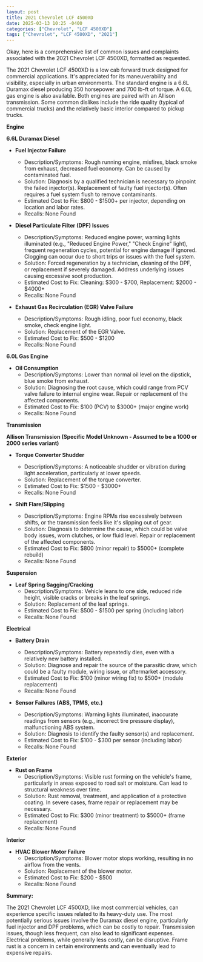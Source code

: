 ```yaml
---
layout: post
title: 2021 Chevrolet LCF 4500XD
date: 2025-03-13 10:25 -0400
categories: ["Chevrolet", "LCF 4500XD"]
tags: ["Chevrolet", "LCF 4500XD", "2021"]
---
```

Okay, here is a comprehensive list of common issues and complaints associated with the 2021 Chevrolet LCF 4500XD, formatted as requested.

The 2021 Chevrolet LCF 4500XD is a low cab forward truck designed for commercial applications. It's appreciated for its maneuverability and visibility, especially in urban environments. The standard engine is a 6.6L Duramax diesel producing 350 horsepower and 700 lb-ft of torque. A 6.0L gas engine is also available. Both engines are paired with an Allison transmission. Some common dislikes include the ride quality (typical of commercial trucks) and the relatively basic interior compared to pickup trucks.

**Engine**

**6.6L Duramax Diesel**

*   **Fuel Injector Failure**
    *   Description/Symptoms: Rough running engine, misfires, black smoke from exhaust, decreased fuel economy. Can be caused by contaminated fuel.
    *   Solution: Diagnosis by a qualified technician is necessary to pinpoint the failed injector(s). Replacement of faulty fuel injector(s). Often requires a fuel system flush to remove contaminants.
    *   Estimated Cost to Fix: $800 - $1500+ per injector, depending on location and labor rates.
    *   Recalls: None Found

*   **Diesel Particulate Filter (DPF) Issues**
    *   Description/Symptoms: Reduced engine power, warning lights illuminated (e.g., "Reduced Engine Power," "Check Engine" light), frequent regeneration cycles, potential for engine damage if ignored. Clogging can occur due to short trips or issues with the fuel system.
    *   Solution: Forced regeneration by a technician, cleaning of the DPF, or replacement if severely damaged. Address underlying issues causing excessive soot production.
    *   Estimated Cost to Fix: Cleaning: $300 - $700, Replacement: $2000 - $4000+
    *   Recalls: None Found

*   **Exhaust Gas Recirculation (EGR) Valve Failure**
    *   Description/Symptoms: Rough idling, poor fuel economy, black smoke, check engine light.
    *   Solution: Replacement of the EGR Valve.
    *   Estimated Cost to Fix: $500 - $1200
    *   Recalls: None Found

**6.0L Gas Engine**

*   **Oil Consumption**
    *   Description/Symptoms: Lower than normal oil level on the dipstick, blue smoke from exhaust.
    *   Solution: Diagnosing the root cause, which could range from PCV valve failure to internal engine wear. Repair or replacement of the affected components.
    *   Estimated Cost to Fix: $100 (PCV) to $3000+ (major engine work)
    *   Recalls: None Found

**Transmission**

**Allison Transmission (Specific Model Unknown - Assumed to be a 1000 or 2000 series variant)**

*   **Torque Converter Shudder**
    *   Description/Symptoms: A noticeable shudder or vibration during light acceleration, particularly at lower speeds.
    *   Solution: Replacement of the torque converter.
    *   Estimated Cost to Fix: $1500 - $3000+
    *   Recalls: None Found

*   **Shift Flare/Slipping**
    *   Description/Symptoms: Engine RPMs rise excessively between shifts, or the transmission feels like it's slipping out of gear.
    *   Solution: Diagnosis to determine the cause, which could be valve body issues, worn clutches, or low fluid level. Repair or replacement of the affected components.
    *   Estimated Cost to Fix: $800 (minor repair) to $5000+ (complete rebuild)
    *   Recalls: None Found

**Suspension**

*   **Leaf Spring Sagging/Cracking**
    *   Description/Symptoms: Vehicle leans to one side, reduced ride height, visible cracks or breaks in the leaf springs.
    *   Solution: Replacement of the leaf springs.
    *   Estimated Cost to Fix: $500 - $1500 per spring (including labor)
    *   Recalls: None Found

**Electrical**

*   **Battery Drain**
    *   Description/Symptoms: Battery repeatedly dies, even with a relatively new battery installed.
    *   Solution: Diagnose and repair the source of the parasitic draw, which could be a faulty module, wiring issue, or aftermarket accessory.
    *   Estimated Cost to Fix: $100 (minor wiring fix) to $500+ (module replacement)
    *   Recalls: None Found

*   **Sensor Failures (ABS, TPMS, etc.)**
    *   Description/Symptoms: Warning lights illuminated, inaccurate readings from sensors (e.g., incorrect tire pressure display), malfunctioning ABS system.
    *   Solution: Diagnosis to identify the faulty sensor(s) and replacement.
    *   Estimated Cost to Fix: $100 - $300 per sensor (including labor)
    *   Recalls: None Found

**Exterior**

*   **Rust on Frame**
    *   Description/Symptoms: Visible rust forming on the vehicle's frame, particularly in areas exposed to road salt or moisture. Can lead to structural weakness over time.
    *   Solution: Rust removal, treatment, and application of a protective coating. In severe cases, frame repair or replacement may be necessary.
    *   Estimated Cost to Fix: $300 (minor treatment) to $5000+ (frame replacement)
    *   Recalls: None Found

**Interior**

*   **HVAC Blower Motor Failure**
    *   Description/Symptoms: Blower motor stops working, resulting in no airflow from the vents.
    *   Solution: Replacement of the blower motor.
    *   Estimated Cost to Fix: $200 - $500
    *   Recalls: None Found

**Summary:**

The 2021 Chevrolet LCF 4500XD, like most commercial vehicles, can experience specific issues related to its heavy-duty use. The most potentially serious issues involve the Duramax diesel engine, particularly fuel injector and DPF problems, which can be costly to repair. Transmission issues, though less frequent, can also lead to significant expenses. Electrical problems, while generally less costly, can be disruptive. Frame rust is a concern in certain environments and can eventually lead to expensive repairs.

